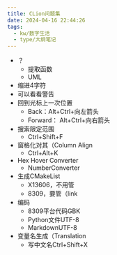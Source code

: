 ```yaml
---
title: CLion问题集
date: 2024-04-16 22:44:26
tags:
  - kw/数字生活
  - type/大纲笔记
---
```


- ？
    - 提取函数
    - UML
- 缩进4字符
- 可以看看警告
- 回到光标上一次位置
    - Back：Alt+Ctrl+向左箭头
    - Forward： Alt+Ctrl+向右箭头
- 搜索限定范围
    - Ctrl+Shift+F
- 窗格化对其（Column Align
    - Ctrl+Alt+K
- Hex Hover Converter
    - NumberConverter
- 生成CMakeList
    - X13606，不用管
    - 8309，要管（link
- 编码
    - 8309平台代码GBK
    - Python文件UTF-8
    - MarkdownUTF-8
- 变量名生成（Translation
    - 写中文名Ctrl+Shift+X
